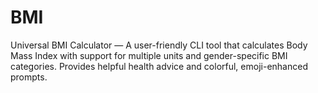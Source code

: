 # BMI
Universal BMI Calculator — A user-friendly CLI tool that calculates Body Mass Index with support for multiple units and gender-specific BMI categories. Provides helpful health advice and colorful, emoji-enhanced prompts.
